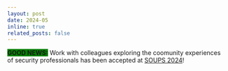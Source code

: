 ```yaml
---
layout: post
date: 2024-05
inline: true
related_posts: false
---
```


<b style = "background-color:green;"> GOOD NEWS:</b> Work with colleagues exploring the coomunity experiences of security professionals has been accepted at <a href="https://www.usenix.org/conference/soups2024">SOUPS 2024</a>!